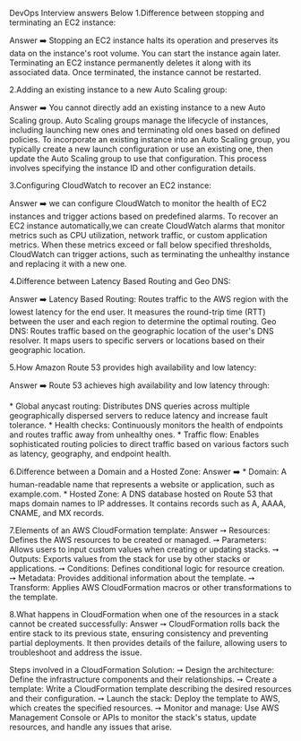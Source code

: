 DevOps Interview answers Below
1.Difference between stopping and terminating an EC2 instance:

Answer ➡️ Stopping an EC2 instance halts its operation and preserves its data on the instance's root volume. You can start the instance again later. Terminating an EC2 instance permanently deletes it along with its associated data. Once terminated, the instance cannot be restarted.

2.Adding an existing instance to a new Auto Scaling group:

Answer ➡️ You cannot directly add an existing instance to a new Auto Scaling group. Auto Scaling groups manage the lifecycle of instances, including launching new ones and terminating old ones based on defined policies. To incorporate an existing instance into an Auto Scaling group, you typically create a new launch configuration or use an existing one, then update the Auto Scaling group to use that configuration. This process involves specifying the instance ID and other configuration details.

3.Configuring CloudWatch to recover an EC2 instance:

Answer ➡️ we can configure CloudWatch to monitor the health of EC2 instances and trigger actions based on predefined alarms. To recover an EC2 instance automatically,we can create CloudWatch alarms that monitor metrics such as CPU utilization, network traffic, or custom application metrics. When these metrics exceed or fall below specified thresholds, CloudWatch can trigger actions, such as terminating the unhealthy instance and replacing it with a new one.

4.Difference between Latency Based Routing and Geo DNS:

Answer ➡️ Latency Based Routing: Routes traffic to the AWS region with the lowest latency for the end user. It measures the round-trip time (RTT) between the user and each region to determine the optimal routing. Geo DNS: Routes traffic based on the geographic location of the user's DNS resolver. It maps users to specific servers or locations based on their geographic location.

5.How Amazon Route 53 provides high availability and low latency:

Answer ➡️ Route 53 achieves high availability and low latency through:

*️ Global anycast routing: Distributes DNS queries across multiple geographically dispersed servers to reduce latency and increase fault tolerance. 
*️ Health checks: Continuously monitors the health of endpoints and routes traffic away from unhealthy ones. 
*️ Traffic flow: Enables sophisticated routing policies to direct traffic based on various factors such as latency, geography, and endpoint health.

6.Difference between a Domain and a Hosted Zone: 
Answer ➡️
*️ Domain: A human-readable name that represents a website or application, such as example.com. 
*️ Hosted Zone: A DNS database hosted on Route 53 that maps domain names to IP addresses. It contains records such as A, AAAA, CNAME, and MX records.

7.Elements of an AWS CloudFormation template: Answer 
➙ Resources: Defines the AWS resources to be created or managed.
➙ Parameters: Allows users to input custom values when creating or updating stacks.
➙ Outputs: Exports values from the stack for use by other stacks or applications.
➙ Conditions: Defines conditional logic for resource creation.
➙ Metadata: Provides additional information about the template.
➙ Transform: Applies AWS CloudFormation macros or other transformations to the template.

8.What happens in CloudFormation when one of the resources in a stack cannot be created successfully:
Answer ➙ CloudFormation rolls back the entire stack to its previous state, ensuring consistency and preventing partial deployments. 
It then provides details of the failure, allowing users to troubleshoot and address the issue. 

Steps involved in a CloudFormation Solution:
➙ Design the architecture: Define the infrastructure components and their relationships. 
➙ Create a template: Write a CloudFormation template describing the desired resources and their configuration. 
➙ Launch the stack: Deploy the template to AWS, which creates the specified resources.
➙ Monitor and manage: Use AWS Management Console or APIs to monitor the stack's status, update resources, and handle any issues that arise.